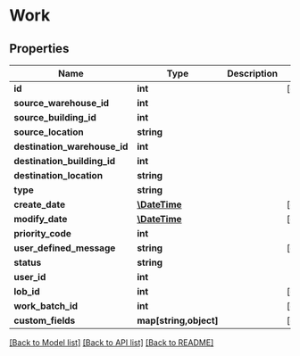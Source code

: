 # Work

## Properties
Name | Type | Description | Notes
------------ | ------------- | ------------- | -------------
**id** | **int** |  | [optional] 
**source_warehouse_id** | **int** |  | 
**source_building_id** | **int** |  | 
**source_location** | **string** |  | 
**destination_warehouse_id** | **int** |  | 
**destination_building_id** | **int** |  | 
**destination_location** | **string** |  | 
**type** | **string** |  | 
**create_date** | [**\DateTime**](\DateTime.md) |  | [optional] 
**modify_date** | [**\DateTime**](\DateTime.md) |  | [optional] 
**priority_code** | **int** |  | 
**user_defined_message** | **string** |  | [optional] 
**status** | **string** |  | 
**user_id** | **int** |  | 
**lob_id** | **int** |  | [optional] 
**work_batch_id** | **int** |  | [optional] 
**custom_fields** | **map[string,object]** |  | [optional] 

[[Back to Model list]](../README.md#documentation-for-models) [[Back to API list]](../README.md#documentation-for-api-endpoints) [[Back to README]](../README.md)


